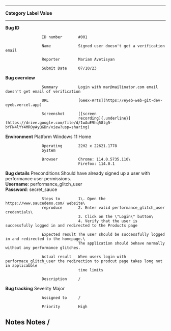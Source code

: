   -----------------------------------------------------------------------------------------------------------------------------------------------
  **Category**      **Label**       **Value**
  ----------------- --------------- -------------------------------------------------------------------------------------------------------------
  **Bug ID**        

                    ID number       #001
                    
                    Name            Signed user doesn't get a verification email

                    Reporter        Mariam Avetisyan

                    Submit Date     07/10/23

  **Bug overview**  

                    Summary         Login with mar@mailinator.com email doesn't get email of verification
                    
                    URL             [Geex-Arts](https://eyeb-web-git-dev-eyeb.vercel.app)

                    Screenshot      [[screen
                                    recording]{.underline}](https://drive.google.com/file/d/1wAuE9hq58lg5-bYFN4lYY4MROyAyQGDn/view?usp=sharing)

  **Environment**   Platform        Windows 11 Home

                    Operating       22H2 x 22621.1778
                    System          

                    Browser         Chrome: 114.0.5735.110\
                                    Firefox: 114.0.1

  **Bug details**   Preconditions   Should have already signed up a user with performance user permissions.\
                                    **Username**: performance_glitch_user\
                                    **Password**: secret_sauce

                    Steps to        1\. Open the https://www.saucedemo.com/ website\
                    reproduce       2. Enter valid performance_glitch_user credentials\
                                    3. Click on the \"Login\" button\
                                    4. Verify that the user is successfully logged in and redirected to the Products page

                    Expected result The user should be successfully logged in and redirected to the homepage.\
                                    The application should behave normally without any performance glitches.

                    Actual result   When users login with performace_glitch_user the redirection to prodcut page takes long not in applicabble
                                    time limits

                    Description     /

  **Bug tracking**  Severity        Major

                    Assigned to     /

                    Priority        High

  **Notes**         Notes           /
  -----------------------------------------------------------------------------------------------------------------------------------------------
